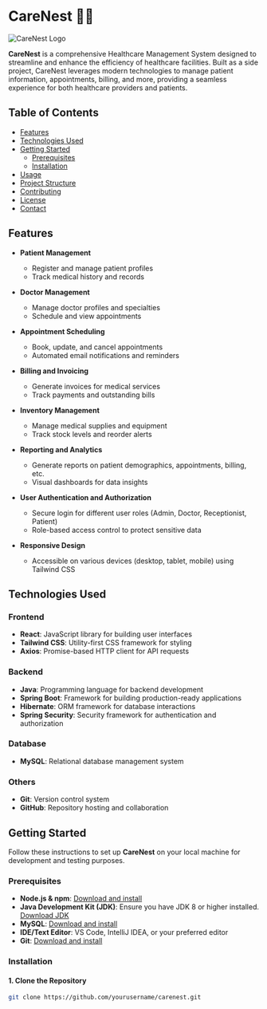 # CareNest 🏥✨

![CareNest Logo](assets/logo.png)

**CareNest** is a comprehensive Healthcare Management System designed to streamline and enhance the efficiency of healthcare facilities. Built as a side project, CareNest leverages modern technologies to manage patient information, appointments, billing, and more, providing a seamless experience for both healthcare providers and patients.

## Table of Contents

- [Features](#features)
- [Technologies Used](#technologies-used)
- [Getting Started](#getting-started)
  - [Prerequisites](#prerequisites)
  - [Installation](#installation)
- [Usage](#usage)
- [Project Structure](#project-structure)
- [Contributing](#contributing)
- [License](#license)
- [Contact](#contact)

## Features

- **Patient Management**
  - Register and manage patient profiles
  - Track medical history and records

- **Doctor Management**
  - Manage doctor profiles and specialties
  - Schedule and view appointments

- **Appointment Scheduling**
  - Book, update, and cancel appointments
  - Automated email notifications and reminders

- **Billing and Invoicing**
  - Generate invoices for medical services
  - Track payments and outstanding bills

- **Inventory Management**
  - Manage medical supplies and equipment
  - Track stock levels and reorder alerts

- **Reporting and Analytics**
  - Generate reports on patient demographics, appointments, billing, etc.
  - Visual dashboards for data insights

- **User Authentication and Authorization**
  - Secure login for different user roles (Admin, Doctor, Receptionist, Patient)
  - Role-based access control to protect sensitive data

- **Responsive Design**
  - Accessible on various devices (desktop, tablet, mobile) using Tailwind CSS

## Technologies Used

### **Frontend**
- **React**: JavaScript library for building user interfaces
- **Tailwind CSS**: Utility-first CSS framework for styling
- **Axios**: Promise-based HTTP client for API requests

### **Backend**
- **Java**: Programming language for backend development
- **Spring Boot**: Framework for building production-ready applications
- **Hibernate**: ORM framework for database interactions
- **Spring Security**: Security framework for authentication and authorization

### **Database**
- **MySQL**: Relational database management system

### **Others**
- **Git**: Version control system
- **GitHub**: Repository hosting and collaboration

## Getting Started

Follow these instructions to set up **CareNest** on your local machine for development and testing purposes.

### Prerequisites

- **Node.js & npm**: [Download and install](https://nodejs.org/)
- **Java Development Kit (JDK)**: Ensure you have JDK 8 or higher installed. [Download JDK](https://www.oracle.com/java/technologies/javase-jdk11-downloads.html)
- **MySQL**: [Download and install](https://www.mysql.com/downloads/)
- **IDE/Text Editor**: VS Code, IntelliJ IDEA, or your preferred editor
- **Git**: [Download and install](https://git-scm.com/)

### Installation

#### 1. Clone the Repository

```bash
git clone https://github.com/yourusername/carenest.git
